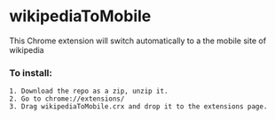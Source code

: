 # wikipediaToMobile
This Chrome extension will switch automatically to a the mobile site of wikipedia

### To install:
	1. Download the repo as a zip, unzip it.
	2. Go to chrome://extensions/
	3. Drag wikipediaToMobile.crx and drop it to the extensions page.